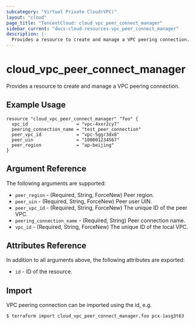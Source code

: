```yaml
---
subcategory: "Virtual Private Cloud(VPC)"
layout: "cloud"
page_title: "TencentCloud: cloud_vpc_peer_connect_manager"
sidebar_current: "docs-cloud-resources-vpc_peer_connect_manager"
description: |-
  Provides a resource to create and manage a VPC peering connection.
---
```


# cloud_vpc_peer_connect_manager

Provides a resource to create and manage a VPC peering connection.

## Example Usage

```hcl
resource "cloud_vpc_peer_connect_manager" "foo" {
  vpc_id                  = "vpc-4xxr2cy7"
  peering_connection_name = "test_peer_connection"
  peer_vpc_id             = "vpc-5ggr3dx8"
  peer_uin                = "100001234567"
  peer_region             = "ap-beijing"
}
```

## Argument Reference

The following arguments are supported:

* `peer_region` - (Required, String, ForceNew) Peer region.
* `peer_uin` - (Required, String, ForceNew) Peer user UIN.
* `peer_vpc_id` - (Required, String, ForceNew) The unique ID of the peer VPC.
* `peering_connection_name` - (Required, String) Peer connection name.
* `vpc_id` - (Required, String, ForceNew) The unique ID of the local VPC.

## Attributes Reference

In addition to all arguments above, the following attributes are exported:

* `id` - ID of the resource.



## Import

VPC peering connection can be imported using the id, e.g.

```
$ terraform import cloud_vpc_peer_connect_manager.foo pcx-1asg3t63
```

